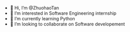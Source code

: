 - 👋 Hi, I’m @ZhuohaoTan
- 👀 I’m interested in Software Engineering internship
- 🌱 I’m currently learning Python
- 💞️ I’m looking to collaborate on Software developement

<!---
ZhuohaoTan/ZhuohaoTan is a ✨ special ✨ repository because its `README.md` (this file) appears on your GitHub profile.
You can click the Preview link to take a look at your changes.
--->
